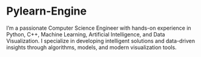 # Pylearn-Engine
I’m a passionate Computer Science Engineer with hands-on experience in Python, C++, Machine Learning, Artificial Intelligence, and Data Visualization. I specialize in developing intelligent solutions and data-driven insights through algorithms, models, and modern visualization tools. 
